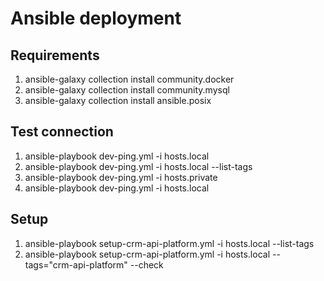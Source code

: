 # Ansible deployment

## Requirements
1. ansible-galaxy collection install community.docker
2. ansible-galaxy collection install community.mysql
3. ansible-galaxy collection install ansible.posix

## Test connection
1. ansible-playbook dev-ping.yml -i hosts.local
2. ansible-playbook dev-ping.yml -i hosts.local --list-tags
3. ansible-playbook dev-ping.yml -i hosts.private
4. ansible-playbook dev-ping.yml -i hosts.local

## Setup
1. ansible-playbook setup-crm-api-platform.yml -i hosts.local --list-tags
2. ansible-playbook setup-crm-api-platform.yml -i hosts.local --tags="crm-api-platform" --check
